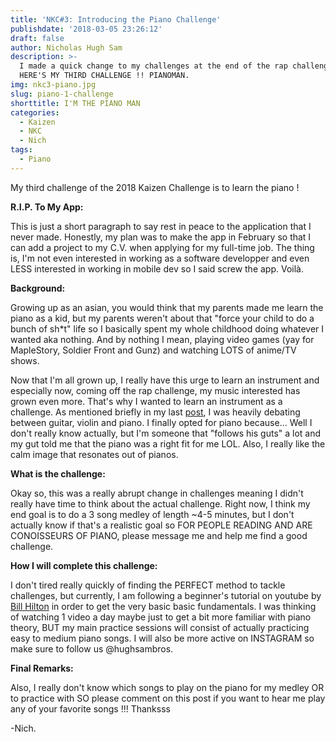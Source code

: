 ```yaml
---
title: 'NKC#3: Introducing the Piano Challenge'
publishdate: '2018-03-05 23:26:12'
draft: false
author: Nicholas Hugh Sam
description: >-
  I made a quick change to my challenges at the end of the rap challenge. SO...
  HERE'S MY THIRD CHALLENGE !! PIANOMAN.
img: nkc3-piano.jpg
slug: piano-1-challenge
shorttitle: I'M THE PIANO MAN
categories:
  - Kaizen
  - NKC
  - Nich
tags:
  - Piano
---
```

My third challenge of the 2018 Kaizen Challenge is to learn the piano !

**R.I.P. To My App:**

This is just a short paragraph to say rest in peace to the application that I never made. Honestly, my plan was to make the app in February so that I can add a project to my C.V. when applying for my full-time job. The thing is, I'm not even interested in working as a software developper and even LESS interested in working in mobile dev so I said screw the app. Voilà.

**Background:**

Growing up as an asian, you would think that my parents made me learn the piano as a kid, but my parents weren't about that "force your child to do a bunch of sh*t" life so I basically spent my whole childhood doing whatever I wanted aka nothing. And by nothing I mean, playing video games (yay for MapleStory, Soldier Front and Gunz) and watching LOTS of anime/TV shows.

Now that I'm all grown up, I really have this urge to learn an instrument and especially now, coming off the rap challenge, my music interested has grown even more. That's why I wanted to learn an instrument as a challenge. As mentioned briefly in my last [post](https://www.hughsambros.com/blog/2018/02/nkc-2-rap-or-crap-you-decide/), I was heavily debating between guitar, violin and piano. I finally opted for piano because... Well I don't really know actually, but I'm someone that "follows his guts" a lot and my gut told me that the piano was a right fit for me LOL. Also, I really like the calm image that resonates out of pianos.

**What is the challenge:**

Okay so, this was a really abrupt change in challenges meaning I didn't really have time to think about the actual challenge. Right now, I think my end goal is to do a 3 song medley of length ~4-5 minutes, but I don't actually know if that's a realistic goal so FOR PEOPLE READING AND ARE CONOISSEURS OF PIANO, please message me and help me find a good challenge.

**How I will complete this challenge:**

I don't tired really quickly of finding the PERFECT method to tackle challenges, but currently, I am following a beginner's tutorial on youtube by [Bill Hilton](https://youtu.be/QBH6IpRkVDs) in order to get the very basic basic fundamentals. I was thinking of watching 1 video a day maybe just to get a bit more familiar with piano theory, BUT my main practice sessions will consist of actually practicing easy to medium piano songs. I will also be more active on INSTAGRAM so make sure to follow us @hughsambros.

**Final Remarks:**

Also, I really don't know which songs to play on the piano for my medley OR to practice with SO please comment on this post if you want to hear me play any of your favorite songs !!! Thanksss

-Nich.

